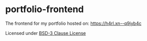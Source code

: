 # portfolio-frontend

The frontend for my portfolio hosted on: https://h4rl.xn--q9jyb4c

Licensed under [BSD-3 Clause License](https://github.com/h4rldev/portfolio-frontend/blob/main/LICENSE)
